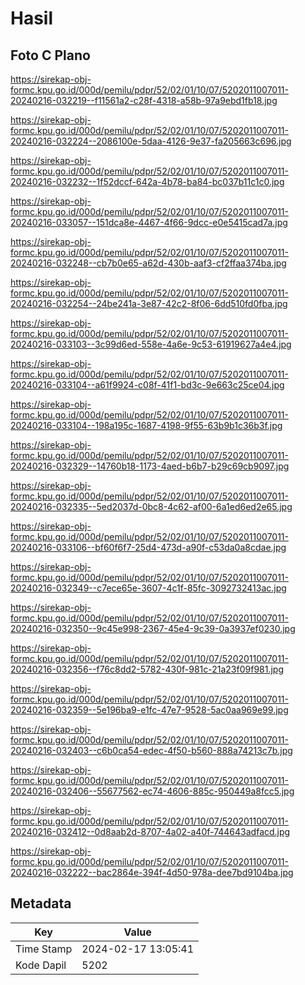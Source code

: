 # Hasil

## Foto C Plano

https://sirekap-obj-formc.kpu.go.id/000d/pemilu/pdpr/52/02/01/10/07/5202011007011-20240216-032219--f11561a2-c28f-4318-a58b-97a9ebd1fb18.jpg

https://sirekap-obj-formc.kpu.go.id/000d/pemilu/pdpr/52/02/01/10/07/5202011007011-20240216-032224--2086100e-5daa-4126-9e37-fa205663c696.jpg

https://sirekap-obj-formc.kpu.go.id/000d/pemilu/pdpr/52/02/01/10/07/5202011007011-20240216-032232--1f52dccf-642a-4b78-ba84-bc037b11c1c0.jpg

https://sirekap-obj-formc.kpu.go.id/000d/pemilu/pdpr/52/02/01/10/07/5202011007011-20240216-033057--151dca8e-4467-4f66-9dcc-e0e5415cad7a.jpg

https://sirekap-obj-formc.kpu.go.id/000d/pemilu/pdpr/52/02/01/10/07/5202011007011-20240216-032248--cb7b0e65-a62d-430b-aaf3-cf2ffaa374ba.jpg

https://sirekap-obj-formc.kpu.go.id/000d/pemilu/pdpr/52/02/01/10/07/5202011007011-20240216-032254--24be241a-3e87-42c2-8f06-6dd510fd0fba.jpg

https://sirekap-obj-formc.kpu.go.id/000d/pemilu/pdpr/52/02/01/10/07/5202011007011-20240216-033103--3c99d6ed-558e-4a6e-9c53-61919627a4e4.jpg

https://sirekap-obj-formc.kpu.go.id/000d/pemilu/pdpr/52/02/01/10/07/5202011007011-20240216-033104--a61f9924-c08f-41f1-bd3c-9e663c25ce04.jpg

https://sirekap-obj-formc.kpu.go.id/000d/pemilu/pdpr/52/02/01/10/07/5202011007011-20240216-033104--198a195c-1687-4198-9f55-63b9b1c36b3f.jpg

https://sirekap-obj-formc.kpu.go.id/000d/pemilu/pdpr/52/02/01/10/07/5202011007011-20240216-032329--14760b18-1173-4aed-b6b7-b29c69cb9097.jpg

https://sirekap-obj-formc.kpu.go.id/000d/pemilu/pdpr/52/02/01/10/07/5202011007011-20240216-032335--5ed2037d-0bc8-4c62-af00-6a1ed6ed2e65.jpg

https://sirekap-obj-formc.kpu.go.id/000d/pemilu/pdpr/52/02/01/10/07/5202011007011-20240216-033106--bf60f6f7-25d4-473d-a90f-c53da0a8cdae.jpg

https://sirekap-obj-formc.kpu.go.id/000d/pemilu/pdpr/52/02/01/10/07/5202011007011-20240216-032349--c7ece65e-3607-4c1f-85fc-3092732413ac.jpg

https://sirekap-obj-formc.kpu.go.id/000d/pemilu/pdpr/52/02/01/10/07/5202011007011-20240216-032350--9c45e998-2367-45e4-9c39-0a3937ef0230.jpg

https://sirekap-obj-formc.kpu.go.id/000d/pemilu/pdpr/52/02/01/10/07/5202011007011-20240216-032356--f76c8dd2-5782-430f-981c-21a23f09f981.jpg

https://sirekap-obj-formc.kpu.go.id/000d/pemilu/pdpr/52/02/01/10/07/5202011007011-20240216-032359--5e196ba9-e1fc-47e7-9528-5ac0aa969e99.jpg

https://sirekap-obj-formc.kpu.go.id/000d/pemilu/pdpr/52/02/01/10/07/5202011007011-20240216-032403--c6b0ca54-edec-4f50-b560-888a74213c7b.jpg

https://sirekap-obj-formc.kpu.go.id/000d/pemilu/pdpr/52/02/01/10/07/5202011007011-20240216-032406--55677562-ec74-4606-885c-950449a8fcc5.jpg

https://sirekap-obj-formc.kpu.go.id/000d/pemilu/pdpr/52/02/01/10/07/5202011007011-20240216-032412--0d8aab2d-8707-4a02-a40f-744643adfacd.jpg

https://sirekap-obj-formc.kpu.go.id/000d/pemilu/pdpr/52/02/01/10/07/5202011007011-20240216-032222--bac2864e-394f-4d50-978a-dee7bd9104ba.jpg


## Metadata

| Key        | Value               |
| ---------- | ------------------- |
| Time Stamp | 2024-02-17 13:05:41 |
| Kode Dapil | 5202                |



